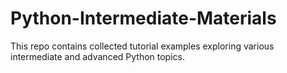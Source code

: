 # Python-Intermediate-Materials
This repo contains collected tutorial examples exploring various intermediate and advanced Python topics.
